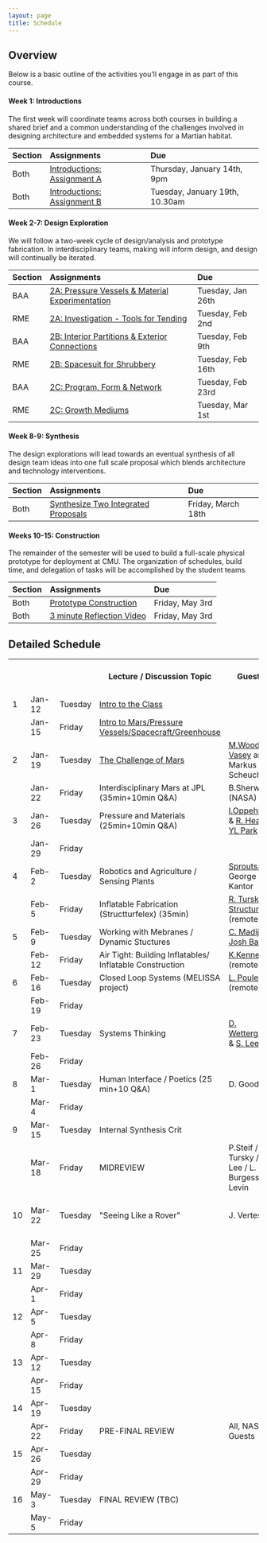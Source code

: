 ```yaml
---
layout: page
title: Schedule
---
```


## Overview

Below is a basic outline of the activities you’ll engage in as part of this course. 

#### Week 1: Introductions

The first week will coordinate teams across both courses in building a shared brief and a common understanding of the challenges involved in designing architecture and embedded systems for a Martian habitat. 

Section | Assignments  | Due
:------------- | :------------- | :-------------
Both  | [Introductions: Assignment A](/assignments/introduction-a) | Thursday, January 14th, 9pm
Both  | [Introductions: Assignment B](/assignments/introduction-b) | Tuesday, January 19th, 10.30am


#### Week 2-7: Design Exploration

We will follow a two-week cycle of design/analysis and prototype fabrication. In interdisciplinary teams, making will inform design, and design will continually be iterated. 

Section | Assignments  | Due
:------------- | :------------- | :-------------
BAA  | [2A: Pressure Vessels & Material Experimentation](/assignments/baa-2-a) | Tuesday, Jan 26th
RME  | [2A: Investigation - Tools for Tending](/assignments/rme-2-a) | Tuesday, Feb 2nd
BAA  | [2B: Interior Partitions & Exterior Connections](/assignments/baa-2-b) | Tuesday, Feb 9th
RME  | [2B: Spacesuit for Shrubbery](/assignments/rme-2-b) | Tuesday, Feb 16th
BAA  | [2C: Program, Form & Network](/assignments/baa-2-c) | Tuesday, Feb 23rd
RME  | [2C: Growth Mediums](/assignments/rme-2-c) | Tuesday, Mar 1st

 
#### Week 8-9: Synthesis

The design explorations will lead towards an eventual synthesis of all design team ideas into one full scale proposal which blends architecture and technology interventions. 

Section | Assignments  | Due
:------------- | :------------- | :-------------
Both  | [Synthesize Two Integrated Proposals](/assignments/synthesis) | Friday, March 18th


#### Weeks 10-15: Construction

The remainder of the semester will be used to build a full-scale physical prototype for deployment at CMU.  The organization of schedules, build time, and delegation of tasks will be accomplished by the student teams.

Section | Assignments  | Due
:------------- | :------------- | :-------------
Both  | [Prototype Construction](/assignments/construction) | Friday, May 3rd
Both  | [3 minute Reflection Video](/assignments/reflection-video) | Friday, May 3rd


## Detailed Schedule

<table>
  <tr>
    <th></th>
    <th></th>
    <th></th>
    <th>Lecture / Discussion Topic</th>
    <th>Guest(s)</th>
    <th>Collaborative</th>
    <th>Responsive Mobile Environments</th>
    <th>Building an Atmosphere</th>
  </tr>
  <tr>
    <td>1</td>
    <td>Jan-12</td>
    <td>Tuesday</td>
    <td>
		<a href="https://docs.google.com/presentation/d/1Pnf7cd_ak4nIo8y1diWdw5ChoL2HgVYqzFw7PqcVIqI/edit?usp=sharing">Intro to the Class</a>
	</td>
    <td></td>
    <td>Problem Raising</td>
    <td></td>
    <td></td>
  </tr>
  <tr>
    <td></td>
    <td>Jan-15</td>
    <td>Friday</td>
    <td><a href="https://docs.google.com/presentation/d/1OcrrxKxKA1gqoCLBSKmX_DhTUzJftA30M1uBIkhmryY/edit?usp=sharing">Intro to Mars/Pressure Vessels/Spacecraft/Greenhouse</a></td>
    <td></td>
    <td>Assumptions/Challenges</td>
    <td>Intro assignment</td>
    <td>Intro assignment</td>
  </tr>
  <tr>
    <td>2</td>
    <td>Jan-19</td>
    <td>Tuesday</td>
    <td><a href="https://docs.google.com/presentation/d/1T1HZIq4QCvv8HbYsjkMVf9wu_vCULil80v5kLNLXYno/edit?usp=sharing">The Challenge of Mars</a></td>
    <td><a href="http://www.phyast.pitt.edu/~wmwv/">M.Wood-Vasey</a> and Markus Scheucher </td>
    <td>Review: Problem Statment</td>
    <td></td>
    <td></td>
  </tr>
  <tr>
    <td></td>
    <td>Jan-22</td>
    <td>Friday</td>
    <td>Interdisciplinary Mars at JPL (35min+10min Q&A)</td>
    <td>B.Sherwood (NASA)</td>
    <td></td>
    <td></td>
    <td>Air Structure Details</td>
  </tr>
  <tr>
    <td>3</td>
    <td>Jan-26</td>
    <td>Tuesday</td>
    <td>Pressure and Materials  (25min+10min Q&A)</td>
    <td><a href="https://www.cmu.edu/cee/people/faculty/oppenheim.html">I.Oppehiemer</a> &amp; <a href="http://www.cmu.edu/engineering/materials/people/faculty/bios/heard.html">R. Heard</a> &amp; <a href="http://www.cs.cmu.edu/~ylpark/">YL Park</a></td>
    <td></td>
    <td></td>
    <td>Arch Review 1</td>
  </tr>
  <tr>
    <td></td>
    <td>Jan-29</td>
    <td>Friday</td>
    <td></td>
    <td></td>
    <td></td>
    <td>Build/Desk Crit</td>
    <td>Build/Desk Crit</td>
  </tr>
  <tr>
    <td>4</td>
    <td>Feb-2</td>
    <td>Tuesday</td>
    <td>Robotics and Agriculture / Sensing Plants</td>
    <td><a href="http://sprouts.io">Sprouts.io</a> &amp; George Kantor</td>
    <td></td>
    <td>RME Review 1</td>
    <td></td>
  </tr>
  <tr>
    <td></td>
    <td>Feb-5</td>
    <td>Friday</td>
    <td>Inflatable Fabrication (Structturfelex) (35min)</td>
    <td><a href="http://soa.cmu.edu/richard-tursky/">R. Tursky</a>/ <a href="http://structurflex.com">Structureflex</a> (remote)</td>
    <td></td>
    <td></td>
    <td>Workshop: Rhino/Grasshopper</td>
  </tr>
  <tr>
    <td>5</td>
    <td>Feb-9</td>
    <td>Tuesday</td>
    <td>Working with Mebranes / Dynamic Stuctures</td>
    <td><a href="https://www.cmu.edu/me/people/majidi.html">C. Madiji</a> &amp; <a href="http://joshbard.com">Josh Bard</a></td>
    <td></td>
    <td></td>
    <td>Arch Review 2</td>
  </tr>
  <tr>
    <td></td>
    <td>Feb-12</td>
    <td>Friday</td>
    <td>Air Tight: Building Inflatables/ Inflatable Construction</td>
    <td><a href="https://www.linkedin.com/in/kriss-j-kennedy-91258111">K.Kennedy</a> (remote)</td>
    <td></td>
    <td></td>
    <td>Workshop: ANSYS</td>
  </tr>
  <tr>
    <td>6</td>
    <td>Feb-16</td>
    <td>Tuesday</td>
    <td>Closed Loop Systems (MELISSA project)</td>
    <td><a href="https://fr.linkedin.com/in/lucie-poulet-35aa8b1a">L. Poulet</a> (remote)</td>
    <td></td>
    <td>RME Review 2</td>
    <td></td>
  </tr>
  <tr>
    <td></td>
    <td>Feb-19</td>
    <td>Friday</td>
    <td></td>
    <td></td>
    <td></td>
    <td>Build/Desk Crits</td>
    <td>Build/Desk Crits</td>
  </tr>
  <tr>
    <td>7</td>
    <td>Feb-23</td>
    <td>Tuesday</td>
    <td>Systems Thinking</td>
    <td><a href="http://www.ri.cmu.edu/person.html?person_id=638">D. Wettergreen</a> &amp; <a href="http://soa.cmu.edu/stephen-lee/">S. Lee</a></td>
    <td></td>
    <td></td>
    <td>Arch Review 3</td>
  </tr>
  <tr>
    <td></td>
    <td>Feb-26</td>
    <td>Friday</td>
    <td></td>
    <td></td>
    <td></td>
    <td>Build/Desk Crits</td>
    <td>Build/Desk Crits</td>
  </tr>
  <tr>
    <td>8</td>
    <td>Mar-1</td>
    <td>Tuesday</td>
    <td>Human Interface / Poetics (25 min+10 Q&A)</td>
    <td>D. Goods </td>
    <td></td>
    <td>RME - Review 3</td>
    <td></td>
  </tr>
  <tr>
    <td></td>
    <td>Mar-4</td>
    <td>Friday</td>
    <td></td>
    <td></td>
    <td>Internal Review</td>
    <td>Synthesis Part I</td>
    <td>Synthesis Part I</td>
  </tr>

  <tr>
    <td>9</td>
    <td>Mar-15</td>
    <td>Tuesday</td>
    <td>Internal Synthesis Crit</td>
    <td></td>
    <td></td>
    <td></td>
    <td></td>
  </tr>
  <tr>
    <td></td>
    <td>Mar-18</td>
    <td>Friday</td>
    <td>MIDREVIEW</td>
    <td>P.Steif / R. Tursky / S. Lee / L. Burgess / G. Levin</td>
    <td>2 Proprosals presented (digital and physical)</td>
    <td></td>
    <td></td>
  </tr>
  <tr>
    <td>10</td>
    <td>Mar-22</td>
    <td>Tuesday</td>
    <td>"Seeing Like a Rover"</td>
    <td>J. Vertesi</td>
    <td>Building out the Program / Details / Material List / Timeline Plan / Assign Roles / Self-Organize</td>
    <td></td>
    <td></td>
  </tr>
  <tr>
    <td></td>
    <td>Mar-25</td>
    <td>Friday</td>
    <td></td>
    <td></td>
    <td>Synthesis</td>
    <td></td>
    <td></td>
  </tr>
  <tr>
    <td>11</td>
    <td>Mar-29</td>
    <td>Tuesday</td>
    <td></td>
    <td></td>
    <td>Synthesis</td>
    <td></td>
    <td></td>
  </tr>
  <tr>
    <td></td>
    <td>Apr-1</td>
    <td>Friday</td>
    <td></td>
    <td></td>
    <td></td>
    <td></td>
    <td></td>
  </tr>
  <tr>
    <td>12</td>
    <td>Apr-5</td>
    <td>Tuesday</td>
    <td></td>
    <td></td>
    <td>Coordination</td>
    <td></td>
    <td></td>
  </tr>
  <tr>
    <td></td>
    <td>Apr-8</td>
    <td>Friday</td>
    <td></td>
    <td></td>
    <td></td>
    <td></td>
    <td></td>
  </tr>
  <tr>
    <td>13</td>
    <td>Apr-12</td>
    <td>Tuesday</td>
    <td></td>
    <td></td>
    <td>Coordination</td>
    <td></td>
    <td></td>
  </tr>
  <tr>
    <td></td>
    <td>Apr-15</td>
    <td>Friday</td>
    <td></td>
    <td></td>
    <td></td>
    <td></td>
    <td></td>
  </tr>
  <tr>
    <td>14</td>
    <td>Apr-19</td>
    <td>Tuesday</td>
    <td></td>
    <td></td>
    <td></td>
    <td></td>
    <td></td>
  </tr>
  <tr>
    <td></td>
    <td>Apr-22</td>
    <td>Friday</td>
    <td>PRE-FINAL REVIEW</td>
    <td>All, NASA Guests</td>
    <td>Soft Opening</td>
    <td></td>
    <td></td>
  </tr>
  <tr>
    <td>15</td>
    <td>Apr-26</td>
    <td>Tuesday</td>
    <td></td>
    <td></td>
    <td></td>
    <td></td>
    <td></td>
  </tr>
  <tr>
    <td></td>
    <td>Apr-29</td>
    <td>Friday</td>
    <td></td>
    <td></td>
    <td></td>
    <td></td>
    <td></td>
  </tr>
  <tr>
    <td>16</td>
    <td>May-3</td>
    <td>Tuesday</td>
    <td>FINAL REVIEW (TBC)</td>
    <td></td>
    <td></td>
    <td></td>
    <td></td>
  </tr>
  <tr>
    <td></td>
    <td>May-5</td>
    <td>Friday</td>
    <td></td>
    <td></td>
    <td></td>
    <td></td>
    <td></td>
  </tr>
  <tr>

</table>


